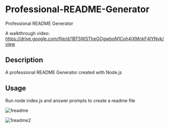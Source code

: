 # Professional-README-Generator
Professional README Generator

A walkthrough video: https://drive.google.com/file/d/1BT5WSTheGOgwboN1Coh4iXMnkF4lYNvk/view

## Description
A professional README Generator created with Node.js

## Usage 
Run node index.js and answer prompts to create a readme file

![1readme](https://user-images.githubusercontent.com/104324965/177884476-1a82a0db-453d-46df-9572-38ea889cf6aa.jpg)

![1readme2](https://user-images.githubusercontent.com/104324965/177884487-e87b21d0-1084-4788-8d12-97f55cde0398.jpg)
